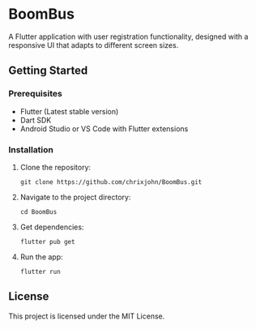 # BoomBus

A Flutter application with user registration functionality, designed with a responsive UI that adapts to different screen sizes.

## Getting Started

### Prerequisites

- Flutter (Latest stable version)
- Dart SDK
- Android Studio or VS Code with Flutter extensions

### Installation

1. Clone the repository:
   ```
   git clone https://github.com/chrixjohn/BoomBus.git
   ```

2. Navigate to the project directory:
   ```
   cd BoomBus
   ```

3. Get dependencies:
   ```
   flutter pub get
   ```

4. Run the app:
   ```
   flutter run
   ```

## License

This project is licensed under the MIT License.
